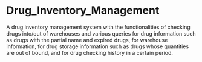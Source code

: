 # Drug_Inventory_Management
A drug inventory management system with the functionalities of checking drugs into/out of warehouses and various queries for drug information such as drugs with the partial name and expired drugs, for warehouse information, for drug storage information such as drugs whose quantities are out of bound, and for drug checking history in a certain period.
